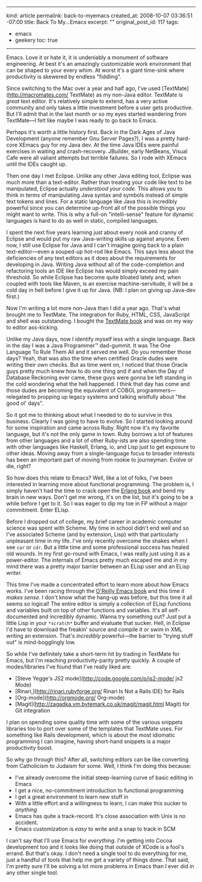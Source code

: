 ----- 
kind: article
permalink: back-to-myemacs
created_at: 2008-10-07 03:36:51 -07:00
title: Back To My...Emacs
excerpt: ""
original_post_id: 117
tags: 
- emacs
- geekery
toc: true
-----
Emacs. Love it or hate it, it is undeniably a monument of software engineering. At best it's an amazingly customizable work environment that can be shaped to your every whim. At worst it's a giant time-sink where productivity is skewered by endless "fiddling".

Since switching to the Mac over a year and half ago, I've used [TextMate](http://macromates.com/ TextMate) as my non-Java editor. TextMate is _great_ text editor. It's relatively simple to extend, has a very active community and only takes a little investment before a user gets productive. But I'll admit that in the last month or so my eyes started wandering from TextMate&#8212;I felt like maybe I was ready to go back to Emacs.

Perhaps it's worth a little history first. Back in the Dark Ages of Java Development (anyone remember Gnu Server Pages?), I was a pretty hard-core XEmacs guy for my Java dev. At the time Java IDEs were painful exercises in waiting and crash-recovery. JBuilder, early NetBeans, Visual Cafe were all valiant attempts but terrible failures. So I rode with XEmacs until the IDEs caught up.

Then one day I met Eclipse. Unlike any other Java editing tool, Eclipse was much more than a text-editor. Rather than treating your code like text to be manipulated, Eclipse actually _understood your code_. This allows you to think in terms of manipulating Java syntax and symbols instead of simple text tokens and lines. For a static language like Java this is incredibly powerful since you can determine up-front all of the possible things you might want to write. This is why a full-on "intelli-sense" feature for dynamic languages is hard to do as well in static, compiled languages.

I spent the next five years learning just about every nook and cranny of Eclipse and would put my raw Java-writing skills up against anyone. Even now, I still use Eclipse for Java and I can't imagine going back to a plain text-editor&#8212;even a souped-up hot-rod like Emacs. This says less about the deficiencies of any text editors as it does about the requirements for developing in Java. Writing Java without all of the code-completion and refactoring tools an IDE like Eclipse has would simply exceed my pain threshold. So while Eclipse has become quite bloated lately and, when coupled with tools like Maven, is an exercise machine-servitude, it will be a cold day in hell before I give it up for Java. (NB: I plan on giving up Java-dev first.)

Now I'm writing a lot more non-Java than I did a year ago. That's what brought me to TextMate. The integration for Ruby, HTML, CSS, JavaScript and shell was outstanding. I bought the [TextMate book](http://www.amazon.com/TextMate-Power-Editing-Pragmatic-Programmers/dp/097873923X%3FSubscriptionId%3D0PZ7TM66EXQCXFVTMTR2%26tag%3Dhttplivollmne-20%26linkCode%3Dxm2%26camp%3D2025%26creative%3D165953%26creativeASIN%3D097873923X) and was on my way to editor ass-kicking.

Unlike my Java days, now I identify myself less with a single language. Back in the day I was a Java Programmer&#8482; dad-gummit. It was The One Language To Rule Them All and it served me well. Do you remember those days? Yeah, that was also the time when certified Oracle dudes were writing their own checks. But as time went on, I noticed that those Oracle guys pretty much knew how to do one thing and if and when the Day of Database Reckoning ever came, these guys were gonna be left standing in the cold wondering what the hell happened. I think that day has come and those dudes are becoming the equivalent of COBOL programmers&#8212;relegated to propping up legacy systems and talking wistfully about "the good ol' days".

So it got me to thinking about what I needed to do to survive in this business. Clearly I was going to have to evolve. So I started looking around for some inspiration and came across Ruby. Right now it's my favorite language, but it's not the only game in town. Ruby borrows a lot of features from other languages and a lot of other Ruby-ists are also spending time with other languages like Haskell, Erlang, io, and Lisp just to get exposure to other ideas. Moving away from a single-language focus to broader interests has been an important part of moving from rookie to journeyman. Evolve or die, right?

So how does this relate to Emacs? Well, like a lot of folks, I've been interested in learning more about functional programming. The problem is, I simply haven't had the time to crack open the [Erlang book](http://www.amazon.com/Programming-Erlang-Software-Concurrent-World/dp/193435600X%3FSubscriptionId%3D0PZ7TM66EXQCXFVTMTR2%26tag%3Dhttplivollmne-20%26linkCode%3Dxm2%26camp%3D2025%26creative%3D165953%26creativeASIN%3D193435600X) and bend my brain in new ways. Don't get me wrong, it's on the list, but it's going to be a while before I get to it. So I was eager to dip my toe in FP without a major commitment. Enter ELisp.

Before I dropped out of college, my brief career in academic computer science was spent with Scheme. My time in school didn't end well and so I've associated Scheme (and by extension, Lisp) with that particularly unpleasant time in my life. I've only recently overcome the shakes when I see `car` or `cdr`. But a little time and some professional success has healed old wounds. In my first go-round with Emacs, I was really just using it as a power-editor. The internals of Emacs pretty much escaped me and in my mind there was a pretty major barrier between an ELisp user and an ELisp _writer._

This time I've made a concentrated effort to learn more about how Emacs works. I've been racing through the [O'Reilly Emacs book](http://www.amazon.com/Learning-Elliot-Raymond-Rosenblatt-Cameron/dp/B001E3G45M%3FSubscriptionId%3D0PZ7TM66EXQCXFVTMTR2%26tag%3Dhttplivollmne-20%26linkCode%3Dxm2%26camp%3D2025%26creative%3D165953%26creativeASIN%3DB001E3G45M) and this time _it makes sense_. I don't know what the hang-up was before, but this time it all seems so logical! The entire editor is simply a collection of ELisp functions and variables built on top of other functions and variables. It's all self-documented and incredibly dynamic. Wanna try something out? Just put a little Lisp in your `*scratch*` buffer and evaluate that sucker. Hell, in Eclipse I'd have to download the freakin' source and compile it or swim in XML writing an extension. That's _incredibly_ powerful&#8212;the barrier to "trying stuff out" is mind-bogglingly low.

So while I've definitely take a short-term hit by trading in TextMate for Emacs, but I'm reaching productivity-parity pretty quickly. A couple of modes/libraries I've found that I've really liked are:
*  [Steve Yegge's JS2 mode](http://code.google.com/p/js2-mode/ js2 Mode)
*  [Rinari,](http://rinari.rubyforge.org/ Rinari Is Not a Rails IDE) for Rails
*  [Org-mode](http://orgmode.org/ Org-mode)
*  [Magit](http://zagadka.vm.bytemark.co.uk/magit/magit.html Magit) for Git integration

I plan on spending some quality time with some of the various snippets libraries too to port over some of the templates that TextMate uses. For something like Rails development, which is about the most idiomatic programming I can imagine, having short-hand snippets is a major productivity boost.

So why go through this? After all, switching editors can be like converting from Catholicism to Judaism for some. Well, I think I'm doing this because:
*  I've already overcome the initial steep-learning curve of basic editing in Emacs
*  I get a nice, no-commitment introduction to functional programming
*  I get a great environment to learn new stuff in
*  With a little effort and a willingness to learn, I can make this sucker to _anything_
*  Emacs has quite a track-record. It's close association with Unix is no accident.
*  Emacs customization is _easy_ to write and a snap to track in SCM

I can't say that I'll use Emacs for _everything_. I'm getting into Cocoa development too and it looks like doing that outside of XCode is a fool's errand. But that's okay. I don't need a single tool to do everything for me, just a handful of tools that help me get a variety of things done. That said, I'm pretty sure I'll be solving a lot more problems in Emacs than I ever did in any other single tool.


